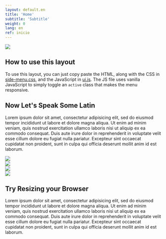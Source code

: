 ```yaml
---
layout: default.en
title: 'Home'
subtitle: 'Subtitle'
weight: 0
lang: en
ref: inicio
---
```


<img src="{{ site.baseurl }}/img/home.jpg" class="pure-img">

<h2 class="content-subhead">How to use this layout</h2>
<p>
    To use this layout, you can just copy paste the HTML, along with the CSS in <a href="/css/layouts/side-menu.css" alt="Side Menu CSS">side-menu.css</a>, and the JavaScript in <a href="/js/ui.js">ui.js</a>. The JS file uses vanilla JavaScript to simply toggle an <code>active</code> class that makes the menu responsive.
</p>
<h2 class="content-subhead">Now Let's Speak Some Latin</h2>
<p>
    Lorem ipsum dolor sit amet, consectetur adipisicing elit, sed do eiusmod tempor incididunt ut labore et dolore magna aliqua. Ut enim ad minim veniam, quis nostrud exercitation ullamco laboris nisi ut aliquip ex ea commodo consequat. Duis aute irure dolor in reprehenderit in voluptate velit esse cillum dolore eu fugiat nulla pariatur. Excepteur sint occaecat cupidatat non proident, sunt in culpa qui officia deserunt mollit anim id est laborum.
</p>
<div class="pure-g">
    <div class="pure-u-1 pure-u-sm-1-2 pure-u-lg-1-4 ">
        <img class="pure-img" src="//farm3.staticflickr.com/2875/9069037713_1752f5daeb.jpg">
    </div>
    <div class="pure-u-1 pure-u-sm-1-2 pure-u-lg-1-4 ">
        <img class="pure-img" src="//farm3.staticflickr.com/2813/9069585985_80da8db54f.jpg">
    </div>
    <div class="pure-u-1 pure-u-sm-1-2 pure-u-lg-1-4 ">
        <img class="pure-img" src="//farm6.staticflickr.com/5456/9121446012_c1640e42d0.jpg">
    </div>
    <div class="pure-u-1 pure-u-sm-1-2 pure-u-lg-1-4 ">
        <img class="pure-img" src="//farm8.staticflickr.com/7357/9086701425_fda3024927.jpg">
    </div>
</div>
<h2 class="content-subhead">Try Resizing your Browser</h2>
<p>
    Lorem ipsum dolor sit amet, consectetur adipisicing elit, sed do eiusmod tempor incididunt ut labore et dolore magna aliqua. Ut enim ad minim veniam, quis nostrud exercitation ullamco laboris nisi ut aliquip ex ea commodo consequat. Duis aute irure dolor in reprehenderit in voluptate velit esse cillum dolore eu fugiat nulla pariatur. Excepteur sint occaecat cupidatat non proident, sunt in culpa qui officia deserunt mollit anim id est laborum.
</p>
